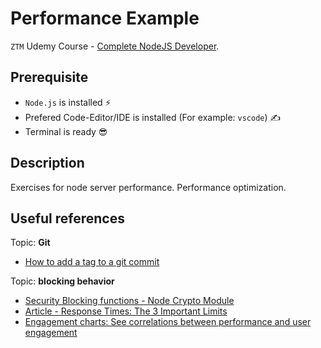 # Performance Example

`ZTM` Udemy Course - [Complete NodeJS Developer](https://www.udemy.com/course/complete-nodejs-developer-zero-to-mastery).

## Prerequisite

- `Node.js` is installed ⚡
- Prefered Code-Editor/IDE is installed (For example: `vscode`) ✍
- Terminal is ready 😎

## Description

Exercises for node server performance. Performance optimization.

## Useful references

Topic: **Git**

- [How to add a tag to a git commit](https://graphite.dev/guides/add-tag-to-git-commit)

Topic: **blocking behavior**

<!-- Blocking functions -->
- [Security Blocking functions - Node Crypto Module](https://nodejs.org/api/crypto.html)
- [Article - Response Times: The 3 Important Limits](https://www.nngroup.com/articles/response-times-3-important-limits/)
- [Engagement charts: See correlations between performance and user engagement](https://www.speedcurve.com/blog/web-performance-monitoring-user-engagement/)